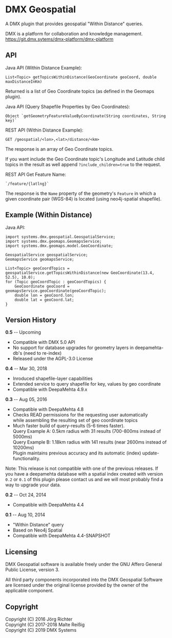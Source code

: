 
DMX Geospatial
=======================

A DMX plugin that provides geospatial "Within Distance" queries.

DMX is a platform for collaboration and knowledge management.  
<https://git.dmx.sytems/dmx-platform/dmx-platform>


API
---

Java API (Within Distance Example):

    List<Topic> getTopicsWithinDistance(GeoCoordinate geoCoord, double maxDistanceInKm)

Returned is a list of Geo Coordinate topics (as defined in the Geomaps plugin).

Java API (Query Shapefile Properties by Geo Coordinates):

    Object `getGeometryFeatureValueByCoordinate(String coordinates, String key)`

REST API (Within Distance Example):

    GET /geospatial/<lon>,<lat>/distance/<km>

The response is an array of Geo Coordinate topics.

If you want include the Geo Coordinate topic's Longitude and Latitude child topics in the result as well append `?include_children=true` to the request.

REST API Get Feature Name:

    `/feature/{latlng}`

The response is the `Name` property of the geometry's `Feature` in which a given coordinate pair (WGS-84) is located (using neo4j-spatial shapefile).




Example (Within Distance)
-------------------------

Java API:

    import systems.dmx.geospatial.GeospatialService;
    import systems.dmx.geomaps.GeomapsService;
    import systems.dmx.geomaps.model.GeoCoordinate;

    GeospatialService geospatialService;
    GeomapsService geomapsService;

    List<Topic> geoCoordTopics = geospatialService.getTopicsWithinDistance(new GeoCoordinate(13.4, 52.5), 10.0);
    for (Topic geoCoordTopic : geoCoordTopics) {
        GeoCoordinate geoCoord = geomapsService.geoCoordinate(geoCoordTopic);
        double lon = geoCoord.lon;
        double lat = geoCoord.lat;
    }
    

Version History
---------------

**0.5** -- Upcoming

* Compatible with DMX 5.0 API
* No support for database upgrades for geometry layers in deepamehta-db's (need to re-index)
* Released under the AGPL-3.0 License

**0.4** -- Mar 30, 2018

* Inroduced shapefile-layer capabilities
* Extended service to query shapefile for key, values by geo coordinate
* Compatible with DeepaMehta 4.9.x

**0.3** -- Aug 05, 2016

* Compatible with DeepaMehta 4.8
* Checks READ permissions for the requesting user automatically<br/>
  while assembling the resulting set of geo coordinate topics
* Much faster build of query-results (5-6 times faster).<br/>
  Query Example A: 0.5km radius with 31 results (700-800ms instead of 5000ms)<br/>
  Query Example B: 1.18km radius with 141 results (near 2600ms instead of 10200ms)<br/>
  Plugin maintains previous accuracy and its automatic (index) update-functionality.

Note: This release is not compatible with one of the previous releases. If you have a deepamehta database with a spatial index created with version `0.2` or `0.1` of this plugin please contact us and we will most probably find a way to upgrade your data.

**0.2** -- Oct 24, 2014

* Compatible with DeepaMehta 4.4

**0.1** -- Aug 10, 2014

* "Within Distance" query
* Based on Neo4j Spatial
* Compatible with DeepaMehta 4.4-SNAPSHOT

Licensing
---------

DMX Geospatial software is available freely under the GNU Affero General Public License, version 3.

All third party components incorporated into the DMX Geospatial Software are licensed under the original license provided by the owner of the applicable component.


Copyright
---------
Copyright (C) 2016 Jörg Richter<br/>
Copyright (C) 2017-2018 Malte Reißig<br/>
Copyright (C) 2019 DMX Systems<br/>
